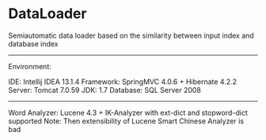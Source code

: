 # DataLoader
Semiautomatic data loader based on the similarity between input index and database index

---
Environment:

IDE: Intellij IDEA 13.1.4
Framework: SpringMVC 4.0.6 + Hibernate 4.2.2
Server: Tomcat 7.0.59
JDK: 1.7
Database: SQL Server 2008

---
Word Analyzer:
Lucene 4.3 + IK-Analyzer with ext-dict and stopword-dict supported
Note: Then extensibility of Lucene Smart Chinese Analyzer is bad